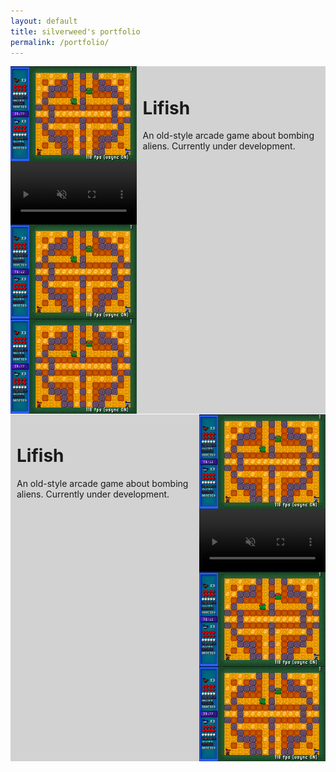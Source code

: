 ```yaml
---
layout: default 
title: silverweed's portfolio
permalink: /portfolio/
---
```


<style>
li {
	margin-bottom: 1px !important;
}
h2 {
	margin-top: 0;
}
div.game {
	display: flex;
  flex-direction: row;
}
div.gamedesc {
	padding: 10px;
  flex-grow: 1;
}
.gamelist {
	list-style-type: none;
	padding: 0;
}
.game-imgs {
  display: flex;
  flex-wrap: wrap;
  max-width: 40%;
}
.game-imgs a {
  position: relative;
}
.game-imgs img, video {
  width: 300px;
  height: auto;
  max-width: 100%;
  display: block;
}
.game-imgs img.play {
  width: 50%;
  position: absolute;
  opacity: 0.8;
  left: 35%;
  top: 16%;
}
.right {
  justify-content: flex-end;
}
</style>

<ul class='gamelist'>
  <li style='background: rgba(210, 210, 210, 1.0)'>
    <div class='game'>
      <div class='game-imgs'>
        <a href='/assets/img/lifish_screen1.png'><img src="/assets/img/lifish_screen1.png" alt="Lifish"/></a>
        <a href='/assets/video/rex_atk.webm'>
          <video src="/assets/video/rex_atk.webm" alt="Lifish" muted></video>
        </a>
        <a href='/assets/img/lifish_screen1.png'><img src="/assets/img/lifish_screen1.png" alt="Lifish"/></a>
        <a href='/assets/img/lifish_screen1.png'><img src="/assets/img/lifish_screen1.png" alt="Lifish"/></a>
      </div>
      <div class='gamedesc'>
        <h1>Lifish</h1>
        <p>An old-style arcade game about bombing aliens. Currently under development.</p>
      </div>
    </div>
  </li>
  <li style='background: rgba(210, 210, 210, 1.0)'>
    <div class='game right'>
      <div class='gamedesc' style='align-self: flex-start'>
        <h1>Lifish</h1>
        <p>An old-style arcade game about bombing aliens. Currently under development.</p>
      </div>
      <div class='game-imgs'>
        <a href='/assets/img/lifish_screen1.png'><img src="/assets/img/lifish_screen1.png" alt="Lifish"/></a>
        <a href='/assets/video/rex_atk.webm'>
          <video src="/assets/video/rex_atk.webm" alt="Lifish" muted style="position:relative"></video>
        </a>
        <img src="/assets/img/lifish_screen1.png" alt="Lifish"/>
        <img src="/assets/img/lifish_screen1.png" alt="Lifish"/>
      </div>
    </div>
  </li>
</ul>

<script>
document.querySelectorAll('video').forEach(video => {
  // Add play symbol
  var play = document.createElement('img');
  play.src='/assets/img/play.svg';
  play.className = 'play';
  var bound = video.getBoundingClientRect();
  video.parentNode.appendChild(play);

  // Hover play/pause
  play.addEventListener('mouseenter', ((video, play) => {
    return () => {
      video.play();
      play.style.visibility = 'hidden';
    };
  })(video, play));
  video.addEventListener('mouseleave', ((video, play) => {
    return () => {
      video.pause();
      play.style.visibility = 'visible';
    };
  })(video, play));
});
</script>
